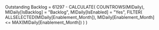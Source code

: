 Outstanding Backlog = 
61297 - 
CALCULATE(
    COUNTROWS(MIDaily),
    MIDaily[IsBacklog] = "Backlog",
    MIDaily[IsEnabled] = "Yes",
    FILTER(
        ALLSELECTED(MIDaily[Enablement_Month]),
        MIDaily[Enablement_Month] <= MAX(MIDaily[Enablement_Month])
    )
)
